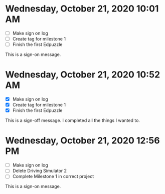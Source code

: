 # Wednesday, October 21, 2020 10:01 AM
- [ ] Make sign on log
- [ ] Create tag for milestone 1
- [ ] Finish the first Edpuzzle

This is a sign-on message.

# Wednesday, October 21, 2020 10:52 AM
- [X] Make sign on log
- [X] Create tag for milestone 1
- [X] Finish the first Edpuzzle

This is a sign-off message. I completed all the things I wanted to.

# Wednesday, October 21, 2020 12:56 PM
- [ ] Make sign on log
- [ ] Delete Driving Simulator 2
- [ ] Complete Milestone 1 in correct project

This is a sign-on message.
